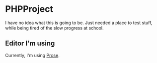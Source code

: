 PHPProject
==========

I have no idea what this is going to be. Just needed a place to test stuff, while being tired of the slow progress at school.

Editor I'm using
----------------

Currently, I'm using [Prose](http://prose.io/).